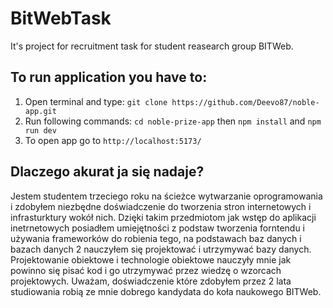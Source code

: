 # BitWebTask
It's project for recruitment task for student reasearch group BITWeb.

## To run application you have to:
  1. Open terminal and type: `git clone https://github.com/Deevo87/noble-app.git`
  2. Run following commands: `cd noble-prize-app` then `npm install` and `npm run dev`
  3. To open app go to `http://localhost:5173/`

## Dlaczego akurat ja się nadaje?
  Jestem studentem trzeciego roku na ścieżce wytwarzanie oprogramowania i zdobyłem niezbędne doświadczenie do tworzenia stron internetowych i infrasturktury wokół nich. Dzięki takim przedmiotom jak wstęp do aplikacji inetrnetowych posiadłem umiejętności z podstaw tworzenia forntendu i używania frameworków do robienia tego, na podstawach baz danych i bazach danych 2 nauczyłem się projektować i utrzymywać bazy danych. Projektowanie obiektowe i technologie obiektowe nauczyły mnie jak powinno się pisać kod i go utrzymywać przez wiedzę o wzorcach projektowych. Uważam, doświadczenie które zdobyłem przez 2 lata studiowania robią ze mnie dobrego kandydata do koła naukowego BITWeb.
  
